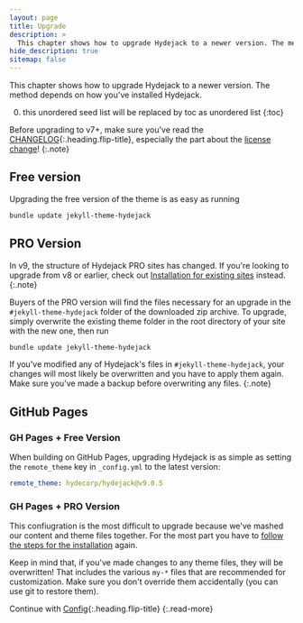 ```yaml
---
layout: page
title: Upgrade
description: >
  This chapter shows how to upgrade Hydejack to a newer version. The method depends on how you've installed Hydejack.
hide_description: true
sitemap: false
---
```


This chapter shows how to upgrade Hydejack to a newer version. The method depends on how you've installed Hydejack.

0. this unordered seed list will be replaced by toc as unordered list
{:toc}

Before upgrading to v7+, make sure you've read the [CHANGELOG](../CHANGELOG.md){:.heading.flip-title},
especially the part about the [license change](../CHANGELOG.md#license-change)!
{:.note}

## Free version
Upgrading the free version of the theme is as easy as running

```bash
bundle update jekyll-theme-hydejack
```

## PRO Version

In v9, the structure of Hydejack PRO sites has changed. If you're looking to upgrade from v8 or earlier, 
check out [Installation for existing sites](./install.md#existing-sites) instead.
{:.note}

Buyers of the PRO version will find the files necessary for an upgrade in the `#jekyll-theme-hydejack` folder of the downloaded zip archive.
To upgrade, simply overwrite the existing theme folder in the root directory of your site with the new one, then run

```bash
bundle update jekyll-theme-hydejack
```

If you've modified any of Hydejack's files in `#jekyll-theme-hydejack`, your changes will most likely be overwritten
and you have to apply them again. Make sure you've made a backup before overwriting any files.
{:.note}

## GitHub Pages
### GH Pages + Free Version
When building on GitHub Pages, upgrading Hydejack is as simple as setting the `remote_theme` key in `_config.yml` to the latest version:

```yml
remote_theme: hydecorp/hydejack@v9.0.5
```

### GH Pages + PRO Version
This confiugration is the most difficult to upgrade because we've mashed our content and theme files together. 
For the most part you have to [follow the steps for the installation](./install.md#gh-pages--pro-version) again. 

Keep in mind that, if you've made changes to any theme files, they will be overwritten! That includes the various `my-*` files that are recommended for customization.
Make sure you don't override them accidentally (you can use git to restore them).


Continue with [Config](config.md){:.heading.flip-title}
{:.read-more}
